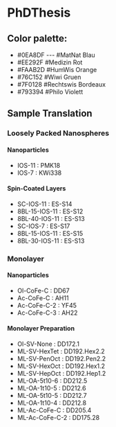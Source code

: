 # PhDThesis

## Color palette:
- #0EA8DF --- #MatNat Blau
- #EE292F #Medizin Rot
- #FAAB2D #HumWis Orange
- #76C152 #Wiwi Gruen
- #7F0128 #Rechtswis Bordeaux
- #793394 #Philo Violett

## Sample Translation
### Loosely Packed Nanospheres
#### Nanoparticles
- IOS-11 : PMK18
- IOS-7  : KWi338

#### Spin-Coated Layers
- SC-IOS-11     : ES-S14
- 8BL-15-IOS-11 : ES-S12
- 8BL-40-IOS-11 : ES-S13
- SC-IOS-7      : ES-S17
- 8BL-15-IOS-11 : ES-S15
- 8BL-30-IOS-11 : ES-S13

### Monolayer
#### Nanoparticles
- Ol-CoFe-C : DD67
- Ac-CoFe-C : AH11
- Ac-CoFe-C-2 : YF45
- Ac-CoFe-C-3 : AH22
#### Monolayer Preparation
- Ol-SV-None   : DD172.1
- ML-SV-HexTet : DD192.Hex2.2
- ML-SV-PenOct : DD192.Pen2.2
- ML-SV-HexOct : DD192.Hex1.2
- ML-SV-HepOct : DD192.Hep1.2
- ML-OA-5t10-6 : DD212.5
- ML-OA-1t10-5 : DD212.6
- ML-OA-5t10-5 : DD212.7
- ML-OA-1t10-4 : DD212.8
- ML-Ac-CoFe-C : DD205.4
- ML-Ac-CoFe-C-2 : DD175.28